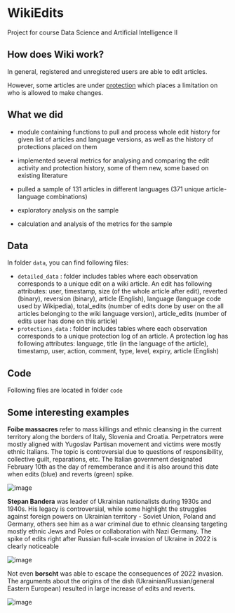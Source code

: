 # WikiEdits

Project for course Data Science and Artificial Intelligence II


## How does Wiki work?

In general, registered and unregistered users are able to edit articles.

However, some articles are under [protection](https://en.wikipedia.org/wiki/Wikipedia:Protection_policy) which places a limitation on who is allowed to make changes.

## What we did

- module containing functions to pull and process whole edit history for given list of articles and language versions, as well as the history of protections placed on them

- implemented several metrics for analysing and comparing the edit activity and protection history, some of them new, some based on existing literature

- pulled a sample of 131 articles in different languages (371 unique article-language combinations)

- exploratory analysis on the sample

- calculation and analysis of the metrics for the sample

## Data

In folder `data`, you can find following files:

- `detailed_data` : folder includes tables where each observation corresponds to a unique edit on a wiki article. An edit has following attributes: user, timestamp, size (of the whole article after edit), reverted (binary), reversion (binary), article (English), language (language code used by Wikipedia), total_edits (number of edits done by user on the all articles belonging to the wiki language version), article_edits (number of edits user has done on this article)
- `protections_data` : folder includes tables where each observation corresponds to a unique protection log of an article. A protection log has following attributes: language, title (in the language of the article), timestamp, user, action, comment, type, level, expiry, article (English)

## Code

Following files are located in folder `code`

## Some interesting examples

**Foibe massacres** refer to mass killings and ethnic cleansing in the current territory along the borders of Italy, Slovenia and Croatia. Perpetrators were mostly aligned with Yugoslav Partisan movement and victims were mostly ethnic Italians. The topic is controversial due to questions of responsibility, collective guilt, reparations, etc. The Italian government designated February 10th as the day of rememberance and it is also around this date when edits (blue) and reverts (green) spike.

![image](https://github.com/Rrisko/WikiEdits/assets/115427248/01bd266d-4a0d-4382-8e9d-6afb07afd48a)

**Stepan Bandera** was leader of Ukrainian nationalists during 1930s and 1940s. His legacy is controversial, while some highlight the struggles against foreign powers on Ukrainian territory - Soviet Union, Poland and Germany, others see him as a war criminal due to ethnic cleansing targeting mostly ethnic Jews and Poles or collaboration with Nazi Germany. The spike of edits right after Russian full-scale invasion of Ukraine in 2022 is clearly noticeable

![image](https://github.com/Rrisko/WikiEdits/assets/115427248/0a907658-84b8-4864-b48e-8806a4d1a5e5)

Not even **borscht** was able to escape the consequences of 2022 invasion. The arguments about the origins of the dish (Ukrainian/Russian/general Eastern European) resulted in large increase of edits and reverts.

![image](https://github.com/Rrisko/WikiEdits/assets/115427248/66a7d260-732c-48d4-bc09-5081f100851f)

